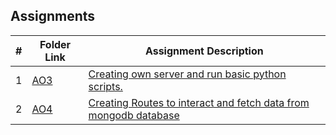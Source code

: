 ##  Assignments

|   #   | Folder Link                   | Assignment Description                                                             |
| :---: | ----------------------------- | -----------------------------------------------------------------------------------|
|   1   | [AO3]([./AO3](https://github.com/saikoushikp/5373-MobileApps/tree/main/Assignments/A03))      | [Creating own server and run basic python scripts.](./AO3/README.md)                           |
|   2   | [AO4](./AO4)      | [Creating Routes to interact and fetch data from mongodb database](./AO4/README.md)            |
